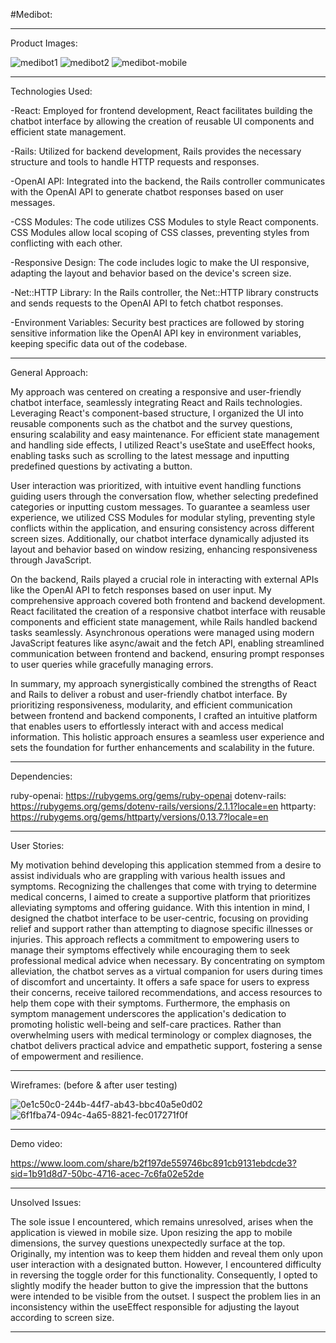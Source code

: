 #Medibot:

-------------------------------------------------------------------------------------------------------------------------------------------------------------------------------------------------------------

Product Images:

![medibot1](https://github.com/orionp14/altcademy-capstone/assets/111712275/b593e2c1-8f07-45c4-843a-dc66e363076e)
![medibot2](https://github.com/orionp14/altcademy-capstone/assets/111712275/1595859d-5333-40bf-883d-39d9dea5e32a)
![medibot-mobile](https://github.com/orionp14/altcademy-capstone/assets/111712275/bcb153b3-da1c-4375-aae3-e29a376a2f38)


-------------------------------------------------------------------------------------------------------------------------------------------------------------------------------------------------------------

Technologies Used:

-React: Employed for frontend development, React facilitates building the chatbot interface by allowing the creation of reusable UI components and efficient state management.

-Rails: Utilized for backend development, Rails provides the necessary structure and tools to handle HTTP requests and responses.

-OpenAI API: Integrated into the backend, the Rails controller communicates with the OpenAI API to generate chatbot responses based on user messages.

-CSS Modules: The code utilizes CSS Modules to style React components. CSS Modules allow local scoping of CSS classes, preventing styles from conflicting with each other.

-Responsive Design: The code includes logic to make the UI responsive, adapting the layout and behavior based on the device's screen size.

-Net::HTTP Library: In the Rails controller, the Net::HTTP library constructs and sends requests to the OpenAI API to fetch chatbot responses.

-Environment Variables: Security best practices are followed by storing sensitive information like the OpenAI API key in environment variables, keeping specific data out of the codebase.

-----------------------------------------------------------------------------------------------------------------------------------------------------------------------------------------------------

General Approach:


  My approach was centered on creating a responsive and user-friendly chatbot interface, seamlessly integrating React and Rails technologies. Leveraging React's component-based structure, 
I organized the UI into reusable components such as the chatbot and the survey questions, ensuring scalability and easy maintenance. For efficient state management and handling side effects,
I utilized React's useState and useEffect hooks, enabling tasks such as scrolling to the latest message and inputting predefined questions by activating a button.

  User interaction was prioritized, with intuitive event handling functions guiding users through the conversation flow, whether selecting predefined categories or inputting custom messages. 
To guarantee a seamless user experience, we utilized CSS Modules for modular styling, preventing style conflicts within the application, and ensuring consistency across different screen sizes. 
Additionally, our chatbot interface dynamically adjusted its layout and behavior based on window resizing, enhancing responsiveness through JavaScript.

  On the backend, Rails played a crucial role in interacting with external APIs like the OpenAI API to fetch responses based on user input. My comprehensive approach covered both frontend 
and backend development. React facilitated the creation of a responsive chatbot interface with reusable components and efficient state management, while Rails handled backend tasks seamlessly.
Asynchronous operations were managed using modern JavaScript features like async/await and the fetch API, enabling streamlined communication between frontend and backend,
ensuring prompt responses to user queries while gracefully managing errors.

  In summary, my approach synergistically combined the strengths of React and Rails to deliver a robust and user-friendly chatbot interface. By prioritizing responsiveness, modularity, and 
efficient communication between frontend and backend components, I crafted an intuitive platform that enables users to effortlessly interact with and access medical information. 
This holistic approach ensures a seamless user experience and sets the foundation for further enhancements and scalability in the future.

-----------------------------------------------------------------------------------------------------------------------------------------------------------------------------------------------------

Dependencies:

ruby-openai: https://rubygems.org/gems/ruby-openai
dotenv-rails: https://rubygems.org/gems/dotenv-rails/versions/2.1.1?locale=en
httparty: https://rubygems.org/gems/httparty/versions/0.13.7?locale=en

-----------------------------------------------------------------------------------------------------------------------------------------------------------------------------------------------------

User Stories: 

My motivation behind developing this application stemmed from a desire to assist individuals who are grappling with various health issues and symptoms. Recognizing the challenges that come 
with trying to determine medical concerns, I aimed to create a supportive platform that prioritizes alleviating symptoms and offering guidance. With this intention in mind, I designed the 
chatbot interface to be user-centric, focusing on providing relief and support rather than attempting to diagnose specific illnesses or injuries. This approach reflects a commitment to 
empowering users to manage their symptoms effectively while encouraging them to seek professional medical advice when necessary. By concentrating on symptom alleviation, the chatbot serves 
as a virtual companion for users during times of discomfort and uncertainty. It offers a safe space for users to express their concerns, receive tailored recommendations, and access resources
to help them cope with their symptoms. Furthermore, the emphasis on symptom management underscores the application's dedication to promoting holistic well-being and self-care practices. 
Rather than overwhelming users with medical terminology or complex diagnoses, the chatbot delivers practical advice and empathetic support, fostering a sense of empowerment and resilience.

-----------------------------------------------------------------------------------------------------------------------------------------------------------------------------------------------------

Wireframes: (before & after user testing)

![0e1c50c0-244b-44f7-ab43-bbc40a5e0d02](https://github.com/orionp14/altcademy-capstone/assets/111712275/b807ca12-49f7-4d5d-9078-eb4c2614d2c4)
![6f1fba74-094c-4a65-8821-fec017271f0f](https://github.com/orionp14/altcademy-capstone/assets/111712275/910eee86-ba4b-4c8d-a184-5a8da11b8d46)

-----------------------------------------------------------------------------------------------------------------------------------------------------------------------------------------------------

Demo video: 

https://www.loom.com/share/b2f197de559746bc891cb9131ebdcde3?sid=1b91d8d7-50bc-4716-acec-7c6fa02e52de

-----------------------------------------------------------------------------------------------------------------------------------------------------------------------------------------------------

Unsolved Issues: 

The sole issue I encountered, which remains unresolved, arises when the application is viewed in mobile size. Upon resizing the app to mobile dimensions, the survey questions unexpectedly
surface at the top. Originally, my intention was to keep them hidden and reveal them only upon user interaction with a designated button. However, I encountered difficulty in reversing the 
toggle order for this functionality. Consequently, I opted to slightly modify the header button to give the impression that the buttons were intended to be visible from the outset. I suspect 
the problem lies in an inconsistency within the useEffect responsible for adjusting the layout according to screen size. 

-----------------------------------------------------------------------------------------------------------------------------------------------------------------------------------------------------
